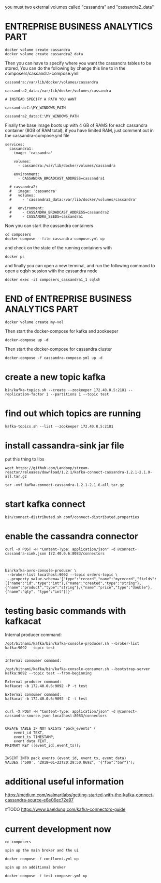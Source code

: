 you must two external volumes called "cassandra" and "cassandra2_data"

# ENTREPRISE BUSINESS ANALYTICS PART

```
docker volume create cassandra
docker volume create cassandra2_data

```


Then you can have to specify where you want the cassandra tables to be stored, You can do the following by change this line to in the composers/cassandra-compose.yml

```
cassandra:/var/lib/docker/volumes/cassandra

cassandra2_data:/var/lib/docker/volumes/cassandra

# INSTEAD SPECIFY A PATH YOU WANT

cassandra:C:\MY_WINDOWS_PATH

cassandra2_data:C:\MY_WINDOWS_PATH

```

Finally the base image boots up with 4 GB of RAMS for each cassandra container (8GB of RAM total), if you have limited RAM, just comment out in the cassandra-compose.yml file 
```
services:
  cassandra1:
    image: 'cassandra'

    volumes:
      - cassandra:/var/lib/docker/volumes/cassandra
          
    environment:
      - CASSANDRA_BROADCAST_ADDRESS=cassandra1
  
  # cassandra2:
  #   image: 'cassandra'
  #   volumes:
  #     - 'cassandra2_data:/var/lib/docker/volumes/cassandra'
    
  #   environment:
  #     - CASSANDRA_BROADCAST_ADDRESS=cassandra2
  #     - CASSANDRA_SEEDS=cassandra1

```

Now you can start the cassandra containers

```
cd composers
docker-compose --file cassandra-compose.yml up
```

and check on the state of the running containers with 
```
docker ps
```

and finally you can open a new terminal, and run the following command to open a cqlsh session with the cassandra node
```
docker exec -it composers_cassandra1_1 cqlsh
```

# END of ENTREPRISE BUSINESS ANALYTICS PART


```
docker volume create my-vol
```

Then start the docker-compose for kafka and zookeeper
```
docker-compose up -d
```

Then start the docker-compose for cassandra cluster
```
docker-compose -f cassandra-compose.yml up -d
```

# create a new topic kafka
```
bin/kafka-topics.sh --create --zookeeper 172.40.0.5:2181 --replication-factor 1 --partitions 1 --topic test 
```

# find out which topics are running
```
kafka-topics.sh --list --zookeeper 172.40.0.5:2181
```
# install cassandra-sink jar file 

put this thing to libs

```
wget https://github.com/Landoop/stream-reactor/releases/download/1.2.1/kafka-connect-cassandra-1.2.1-2.1.0-all.tar.gz

tar -xvf kafka-connect-cassandra-1.2.1-2.1.0-all.tar.gz
```

# start kafka connect
```
bin/connect-distributed.sh conf/connect-distributed.properties
```

# enable the cassandra connector
```
curl -X POST -H "Content-Type: application/json" -d @connect-cassandra-sink.json 172.40.0.6:8083/connectors



bin/kafka-avro-console-producer \
 --broker-list localhost:9092 --topic orders-topic \
 --property value.schema='{"type":"record","name":"myrecord","fields":[{"name":"id","type":"int"},{"name":"created","type":"string"},{"name":"product","type":"string"},{"name":"price","type":"double"}, {"name":"qty", "type":"int"}]}'

```

# testing basic commands with kafkacat

Internal producer command:
```
/opt/bitnami/kafka/bin/kafka-console-producer.sh --broker-list kafka:9092 --topic test


Internal consumer command:

/opt/bitnami/kafka/bin/kafka-console-consumer.sh --bootstrap-server kafka:9092 --topic test --from-beginning

External producer command:
kafkacat -b 172.40.0.6:9092 -P -t test

External consumer command:
kafkacat -b 172.40.0.6:9092 -C -t test
```


```

curl -X POST -H "Content-Type: application/json" -d @connect-cassandra-source.json localhost:8083/connectors

```

```

CREATE TABLE IF NOT EXISTS "pack_events" (
    event_id TEXT, 
    event_ts TIMESTAMP, 
    event_data TEXT, 
PRIMARY KEY ((event_id),event_ts));


INSERT INTO pack_events (event_id, event_ts, event_data) 
VALUES ('500', '2018–01–22T20:28:50.869Z', '{"foo":"bar"}');

```


# additional useful information
https://medium.com/walmartlabs/getting-started-with-the-kafka-connect-cassandra-source-e6e06ec72e97


#TODO
https://www.baeldung.com/kafka-connectors-guide

# current development now 

```
cd composers

spin up the main broker and the ui

docker-compose -f confluent.yml up

spin up an additional broker 

docker-compose -f test-composer.yml up

```

